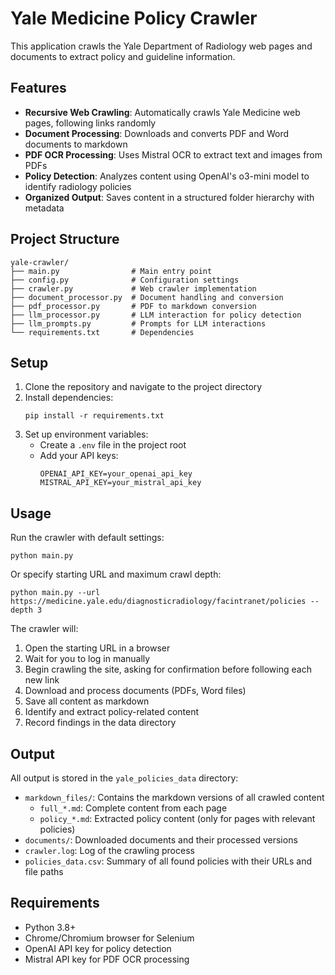 # Yale Medicine Policy Crawler

This application crawls the Yale Department of Radiology web pages and documents to extract policy and guideline information.

## Features

- **Recursive Web Crawling**: Automatically crawls Yale Medicine web pages, following links randomly
- **Document Processing**: Downloads and converts PDF and Word documents to markdown
- **PDF OCR Processing**: Uses Mistral OCR to extract text and images from PDFs
- **Policy Detection**: Analyzes content using OpenAI's o3-mini model to identify radiology policies
- **Organized Output**: Saves content in a structured folder hierarchy with metadata

## Project Structure

```
yale-crawler/
├── main.py                # Main entry point
├── config.py              # Configuration settings
├── crawler.py             # Web crawler implementation
├── document_processor.py  # Document handling and conversion
├── pdf_processor.py       # PDF to markdown conversion
├── llm_processor.py       # LLM interaction for policy detection
├── llm_prompts.py         # Prompts for LLM interactions
└── requirements.txt       # Dependencies
```

## Setup

1. Clone the repository and navigate to the project directory
2. Install dependencies:
   ```
   pip install -r requirements.txt
   ```
3. Set up environment variables:
   - Create a `.env` file in the project root
   - Add your API keys:
     ```
     OPENAI_API_KEY=your_openai_api_key
     MISTRAL_API_KEY=your_mistral_api_key
     ```

## Usage

Run the crawler with default settings:

```
python main.py
```

Or specify starting URL and maximum crawl depth:

```
python main.py --url https://medicine.yale.edu/diagnosticradiology/facintranet/policies --depth 3
```

The crawler will:

1. Open the starting URL in a browser
2. Wait for you to log in manually
3. Begin crawling the site, asking for confirmation before following each new link
4. Download and process documents (PDFs, Word files)
5. Save all content as markdown
6. Identify and extract policy-related content
7. Record findings in the data directory

## Output

All output is stored in the `yale_policies_data` directory:

- `markdown_files/`: Contains the markdown versions of all crawled content
  - `full_*.md`: Complete content from each page
  - `policy_*.md`: Extracted policy content (only for pages with relevant policies)
- `documents/`: Downloaded documents and their processed versions
- `crawler.log`: Log of the crawling process
- `policies_data.csv`: Summary of all found policies with their URLs and file paths

## Requirements

- Python 3.8+
- Chrome/Chromium browser for Selenium
- OpenAI API key for policy detection
- Mistral API key for PDF OCR processing
